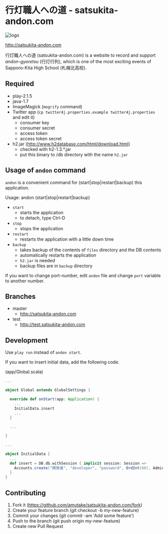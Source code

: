 行灯職人への道 - satsukita-andon.com
====================================

![logo](https://raw.githubusercontent.com/amutake/satsukita-andon.com/master/docs/logo_black.png)

http://satsukita-andon.com

行灯職人への道 (satsukita-andon.com) is a website to record and support *andon-gyoretsu* (行灯行列), which is one of the most exciting events of Sapporo-Kita High School (札幌北高校).


Required
--------

- play-2.1.5
- java-1.7
- ImageMagick (`mogrify` command)
- Twitter app (`cp twitter4j.properties.example twitter4j.properties` and edit it)
  - consumer key
  - consumer secret
  - access token
  - access token secret
- h2.jar (http://www.h2database.com/html/download.html)
  - checked with h2-1.3.*.jar
  - put this binary to /db directory with the name `h2.jar`

Usage of `andon` command
------------------------

`andon` is a convenient command for (start|stop|restart|backup) this application.

Usage: andon (start|stop|restart|backup)

- `start`
  - starts the application
  - to detach, type Ctrl-D
- `stop`
  - stops the application
- `restart`
  - restarts the application with a little down time
- `backup`
  - takes backup of the contents of `files` directory and the DB contents
  - automatically restarts the application
  - `h2.jar` is needed
  - backup files are in `backup` directory

If you want to change port-number, edit `andon` file and change `port` variable to another number.

Branches
--------

- master
  - http://satsukita-andon.com
- test
  - http://test.satsukita-andon.com

Development
-----------

Use `play run` instead of `andon start`.

If you want to insert initial data, add the following code.

(app/Global.scala)

```scala
...

object Global extends GlobalSettings {

  override def onStart(app: Application) {
    ...
    InitialData.insert
    ...
  }

  ...

}

...

object InitialData {
  ...
  def insert = DB.db.withSession { implicit session: Session =>
    Accounts.create("開発者", "developer", "password", OrdInt(60), Admin)
  }
}
```

Contributing
------------

1. Fork it (https://github.com/amutake/satsukita-andon.com/fork)
2. Create your feature branch (git checkout -b my-new-feature)
3. Commit your changes (git commit -am 'Add some feature')
4. Push to the branch (git push origin my-new-feature)
5. Create new Pull Request
